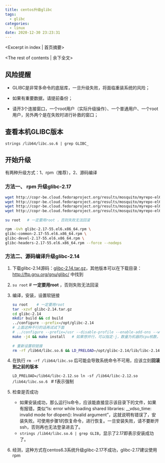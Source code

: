 ```yaml
---
title: centos升级glibc
tags:
  - glibc
categories:
  - linux
date: 2020-12-30 23:23:31
---
```

<Excerpt in index | 首页摘要> 

<!-- more -->
<The rest of contents | 余下全文>



## 风险提醒

- GLIBC是非常多命令的底层库，一旦升级失败，将面临重装系统的风险；

- 如果有重要数据，请提前备份；

- 请开3个连接窗口，一个root用户（实际升级操作）、一个普通用户、一个root用户，另外两个是在失败时进行补救的窗口；

  

## 查看本机GLIBC版本

```
strings /lib64/libc.so.6 | grep GLIBC_
```



## 开始升级

有两种升级方式：1、rpm（推荐），2、源码编译

### 方法一、 rpm 升级glibc-2.17

```bash
wget http://copr-be.cloud.fedoraproject.org/results/mosquito/myrepo-el6/epel-6-x86_64/glibc-2.17-55.fc20/glibc-2.17-55.el6.x86_64.rpm
wget http://copr-be.cloud.fedoraproject.org/results/mosquito/myrepo-el6/epel-6-x86_64/glibc-2.17-55.fc20/glibc-common-2.17-55.el6.x86_64.rpm
wget http://copr-be.cloud.fedoraproject.org/results/mosquito/myrepo-el6/epel-6-x86_64/glibc-2.17-55.fc20/glibc-devel-2.17-55.el6.x86_64.rpm
wget http://copr-be.cloud.fedoraproject.org/results/mosquito/myrepo-el6/epel-6-x86_64/glibc-2.17-55.fc20/glibc-headers-2.17-55.el6.x86_64.rpm
 
su root   # 一定要用root ，否则失败无法回滚

rpm -Uvh glibc-2.17-55.el6.x86_64.rpm \
glibc-common-2.17-55.el6.x86_64.rpm \
glibc-devel-2.17-55.el6.x86_64.rpm \
glibc-headers-2.17-55.el6.x86_64.rpm --force --nodeps
```



### 方法二、源码编译升级glibc-2.14

1. 下载glibc-2.14源码：[glibc-2.14.tar.gz](http://ftp.gnu.org/gnu/glibc/glibc-2.14.tar.gz)，其他版本可以在下载目录：http://ftp.gnu.org/gnu/glibc/ 中找到

2. `su root`  # **一定要用root** ，否则失败无法回滚

3. 编译，安装，设置软链接

   ```bash
   su root    # 一定要用root
   tar -xzvf glibc-2.14.tar.gz
   cd glibc-2.14
   mkdir build && cd build
   ../configure --prefix=/opt/glibc-2.14
   # 上面这种不行的话再试试下面
   # ../configure --prefix=/usr --disable-profile --enable-add-ons --with-headers=/usr/include --with-binutils=/usr/bin
   make -j4 && make install   # 如果想并行，可以指定-j，数量为机器的cpu核数，如4核，即make -j4，八核即make -j8 如果串行的话，就直接make
     
   # 重新设置软链接
   rm -rf /lib64/libc.so.6 && LD_PRELOAD=/opt/glibc-2.14/lib/libc-2.14.so ln -s /opt/glibc-2.14/lib/libc-2.14.so /lib64/libc.so.6
   ```

4. 在执行 `rm -rf /lib64/libc.so` 后可能会导致系统命令不可用，应该立刻**回滚到之前的版本**

   `LD_PRELOAD=/lib64/libc-2.12.so ln -sf /lib64/libc-2.12.so /lib64/libc.so.6 `  # f表示强制

5. 检查是否成功

   - 如果安装成功，那么运行ls命令，应该能直接显示该目录下的文件，如果有报错，类似“ls: error while loading shared libraries: __vdso_time: invalid mode for dlopen(): Invalid argument”，这就说明有错误了，安装失败。可使用步骤1的恢复命令，进行恢复。一旦安装失败，请不要断开ssh，否则再也无法登录进去了。
   - `strings /lib64/libc.so.6 | grep GLIB`，显示了2.17即表示安装成功了。

6. 经测，这种方式在centos6.3系统升级glibc-2.17不成功，glibc-2.17建议使用rpm